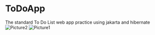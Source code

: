 # ToDoApp
The standard To Do List web app practice using jakarta and hibernate
![Picture2](https://github.com/user-attachments/assets/8950043e-a573-41dd-9bfa-016a2766a997)
![Picture1](https://github.com/user-attachments/assets/57ff5723-c767-4816-9425-3233225e6660)

